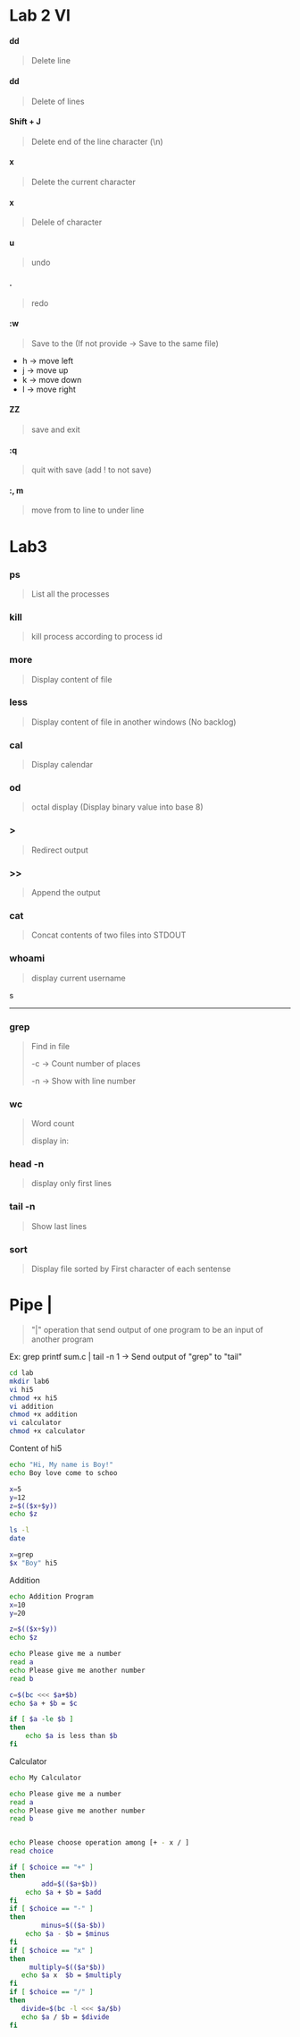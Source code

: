 # Lab 2 VI

#### dd

> Delete line

#### <number> dd

> Delete <number> of lines

#### Shift + J 

> Delete end of the line character (\n)

#### x

> Delete the current character

#### <number>x

> Delele <number> of character

#### u

> undo

#### .

> redo

#### :w <filename>

> Save to the <filename> (If not provide -> Save to the same file)

- h -> move left
- j -> move up
- k -> move down
- l -> move right

#### ZZ

> save and exit

#### :q

> quit with save (add ! to not save)

#### :<number1>, <number2> m <number3>

> move from <number1> to <number2> line to under line <number3>



# Lab3

### ps

> List all the processes

### kill <process id>

> kill process according to process id

### more

> Display content of file

### less

> Display content of file in another windows (No backlog)

### cal

> Display calendar

### od <filename>

> octal display (Display binary value into base 8)

### > 

> Redirect output

### >>

> Append the output

### cat <filename> <filename>

> Concat contents of two files into STDOUT

### whoami

> display current username

s

---

### grep <pattern> <filename>

> Find in file
>
> -c -> Count number of places
>
> -n -> Show with line number

### wc <filename>

> Word count
>
> display in: <number of lines> <number of words> <number of character>

### head -n <number> <filename>

> display only first <number> lines

### tail -n <number> <filename>

> Show last <number> lines

### sort <filename>

> Display file sorted by First character of each sentense



# Pipe |

> "|" operation that send output of one program to be an input of another program

Ex: grep printf sum.c | tail -n 1 -> Send output of "grep" to "tail"







```sh
cd lab
mkdir lab6
vi hi5
chmod +x hi5
vi addition
chmod +x addition
vi calculator
chmod +x calculator
```



Content of hi5

```sh
echo "Hi, My name is Boy!"
echo Boy love come to schoo

x=5
y=12
z=$(($x+$y))
echo $z

ls -l
date

x=grep
$x "Boy" hi5
```



Addition

```sh
echo Addition Program
x=10
y=20

z=$(($x+$y))
echo $z

echo Please give me a number
read a
echo Please give me another number
read b

c=$(bc <<< $a+$b)
echo $a + $b = $c

if [ $a -le $b ]
then
    echo $a is less than $b
fi
```



Calculator

```sh
echo My Calculator

echo Please give me a number
read a
echo Please give me another number
read b


echo Please choose operation among [+ - x / ]
read choice

if [ $choice == "+" ]
then 
		add=$(($a+$b))
    echo $a + $b = $add
fi
if [ $choice == "-" ]
then 
		minus=$(($a-$b))
    echo $a - $b = $minus
fi
if [ $choice == "x" ]
then
	 multiply=$(($a*$b))
   echo $a x  $b = $multiply
fi
if [ $choice == "/" ]
then
   divide=$(bc -l <<< $a/$b)
   echo $a / $b = $divide
fi
```

